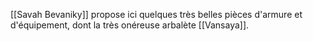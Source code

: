 [[Savah Bevaniky]] propose ici quelques très belles pièces d'armure et d'équipement, dont la très onéreuse arbalète [[Vansaya]].